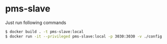 # pms-slave

Just run following commands

```Bash
$ docker build . -t pms-slave:local
$ docker run -it --privileged pms-slave:local -p 3030:3030 -v ./config.toml:/app/config.toml
```